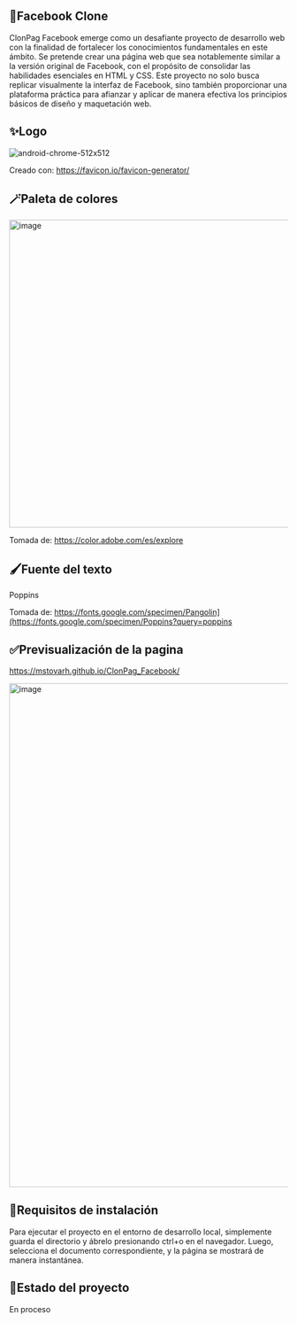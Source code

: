 ## 💙Facebook Clone

ClonPag Facebook emerge como un desafiante proyecto de desarrollo web con la finalidad de fortalecer los conocimientos fundamentales en este ámbito. Se pretende crear una página web que sea notablemente similar a la versión original de Facebook, con el propósito de consolidar las habilidades esenciales en HTML y CSS. Este proyecto no solo busca replicar visualmente la interfaz de Facebook, sino también proporcionar una plataforma práctica para afianzar y aplicar de manera efectiva los principios básicos de diseño y maquetación web. 

## ✨Logo

![android-chrome-512x512](https://github.com/mstovarh/ClonPag_Facebook/assets/107591274/d38a005c-1526-4b74-a005-8a66eca3e061)

Creado con: <a>https://favicon.io/favicon-generator/</a>

## 🪄Paleta de colores

<img width="556" alt="image" src="https://github.com/mstovarh/ClonPag_Facebook/assets/107591274/d7b165ea-3f82-47a7-89cb-c16bdc075240">

Tomada de: <a>https://color.adobe.com/es/explore</a>

## 🖌Fuente del texto

Poppins

Tomada de: <a>https://fonts.google.com/specimen/Pangolin](https://fonts.google.com/specimen/Poppins?query=poppins</a>

## ✅Previsualización de la pagina

<a>https://mstovarh.github.io/ClonPag_Facebook/</a>

<img width="910" alt="image" src="https://github.com/mstovarh/ClonPag_Facebook/assets/107591274/abf7fdde-c70c-4668-8cd9-09402cc8bb67">

## 📙Requisitos de instalación

Para ejecutar el proyecto en el entorno de desarrollo local, simplemente guarda el directorio y ábrelo presionando ctrl+o en el navegador. Luego, selecciona el documento correspondiente, y la página se mostrará de manera instantánea.

## 📌Estado del proyecto

En proceso
